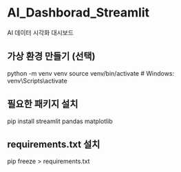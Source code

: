 # AI_Dashborad_Streamlit
AI 데이터 시각화 대시보드


## 가상 환경 만들기 (선택)
python -m venv venv
source venv/bin/activate  # Windows: venv\Scripts\activate

## 필요한 패키지 설치
pip install streamlit pandas matplotlib

## requirements.txt 설치
pip freeze > requirements.txt
